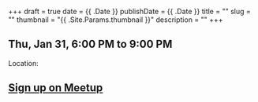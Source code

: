 +++
draft = true
date = {{ .Date }}
publishDate = {{ .Date }}
title = ""
slug = "" 
thumbnail = "{{ .Site.Params.thumbnail }}"
description = ""
+++

## Thu, Jan 31, 6:00 PM to 9:00 PM

Location: []()

## [Sign up on Meetup](https://www.meetup.com/wiccaNL/events/)